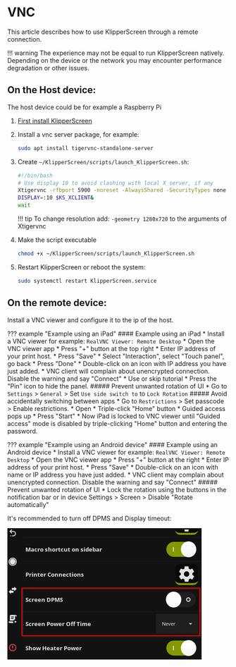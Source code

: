 # VNC

This article describes how to use KlipperScreen through a remote connection.

!!! warning
    The experience may not be equal to run KlipperScreen natively.
    Depending on the device or the network you may encounter performance degradation or other issues.

##  On the Host device:

The host device could be for example a Raspberry Pi

1. [First install KlipperScreen](Installation.md)
2. Install a vnc server package, for example:
    ```bash
    sudo apt install tigervnc-standalone-server
    ```

3. Create `~/KlipperScreen/scripts/launch_KlipperScreen.sh`:

    ```bash
    #!/bin/bash
    # Use display 10 to avoid clashing with local X server, if any
    Xtigervnc -rfbport 5900 -noreset -AlwaysShared -SecurityTypes none :10&
    DISPLAY=:10 $KS_XCLIENT&
    wait
    ```
    !!! tip
        To change resolution add: `-geometry 1280x720` to the arguments of Xtigervnc

4. Make the script executable
    ```bash
    chmod +x ~/KlipperScreen/scripts/launch_KlipperScreen.sh
    ```

5. Restart KlipperScreen or reboot the system:
    ```bash
    sudo systemctl restart KlipperScreen.service
    ```

## On the remote device:

Install a VNC viewer and  configure it to the ip of the host.


??? example "Example using an iPad"
    #### Example using an iPad
    * Install a VNC viewer for example: `RealVNC Viewer: Remote Desktop`
    * Open the VNC viewer app
    * Press "+" button at the top right
    * Enter IP address of your print host.
    * Press "Save"
    * Select "Interaction", select "Touch panel", go back
    * Press "Done"
    * Double-click on an icon with IP address you have just added.
    * VNC client will complain about unencrypted connection. Disable the warning and say "Connect"
    * Use or skip tutorial
    * Press the "Pin" icon to hide the panel.
    ##### Prevent unwanted rotation of UI
    * Go to `Settings` > `General` >  Set `Use side switch to` to `Lock Rotation`
    ##### Avoid accidentally switching between apps
    * Go to `Restrictions` > Set passcode > Enable restrictions.
    * Open
    * Triple-click "Home" button
    * Guided access pops up
    * Press "Start"
    * Now iPad is locked to VNC viewer until "Guided access" mode is disabled by triple-clicking "Home" button and entering the password.

??? example "Example using an Android device"
    #### Example using an Android device
    * Install a VNC viewer for example: `RealVNC Viewer: Remote Desktop`
    * Open the VNC viewer app
    * Press "+" button at the right
    * Enter IP address of your print host.
    * Press "Save"
    * Double-click on an icon with name or IP address you have just added.
    * VNC client may complain about unencrypted connection. Disable the warning and say "Connect"
    ##### Prevent unwanted rotation of UI
    * Lock the rotation using the buttons in the notification bar or in device Settings > Screen > Disable "Rotate automatically"

It's recommended to turn off DPMS and Display timeout:

![disable_dpms_poweroff](img/disable_dpms_poweroff.png)
